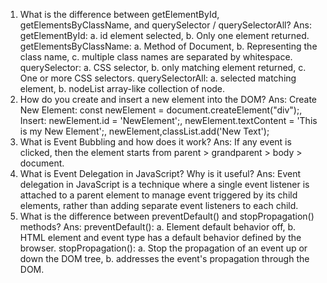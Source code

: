1. What is the difference between getElementById, getElementsByClassName, and querySelector / querySelectorAll?
Ans: getElementById: a. id element selected, b. Only one element returned.
getElementsByClassName: a. Method of Document, b. Representing the class name, c. multiple class names are separated by whitespace.
querySelector: a. CSS selector, b. only matching element returned, c. One or more CSS selectors.
querySelectorAll: a. selected matching element, b. nodeList array-like collection of node.
2. How do you create and insert a new element into the DOM?
Ans: Create New Element: const newElement = document.createElement("div");, Insert: newElement.id = 'NewElement';, newElement.textContent = 'This is my New Element';, newElement,classList.add('New Text');
3. What is Event Bubbling and how does it work?
Ans: If any event is clicked, then the element starts from parent > grandparent > body > document. 
4. What is Event Delegation in JavaScript? Why is it useful?
Ans: Event delegation in JavaScript is a technique where a single event listener is attached to a parent element to manage event triggered by its child elements, rather than adding separate event listeners to each child.
5. What is the difference between preventDefault() and stopPropagation() methods?
Ans: preventDefault(): a. Element default behavior off, b.  HTML element and event type has a default behavior defined by the browser.
stopPropagation(): a. Stop the propagation of an event up or down the DOM tree, b. addresses the event's propagation through the DOM.
